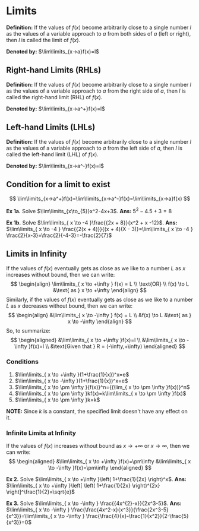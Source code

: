# Limits

**Definition:** If the values of $f(x)$ become arbitrarily close to a single number $l$ as the values of a variable approach to $a$ from both sides of $a$ (left or right), then $l$ is called the limit of $f(x)$.

**Denoted by:** $\lim\limits_{x->a}f(x)=l$ 

## Right-hand Limits (RHLs)

**Definition:** If the values of $f(x)$ become arbitrarily close to a single number $l$ as the values of a variable approach to $a$ from the right side of $a$, then $l$ is called the right-hand limit (RHL) of $f(x)$.

**Denoted by:** $\lim\limits_{x->a^+}f(x)=l$ 

## Left-hand Limits (LHLs)

**Definition:** If the values of $f(x)$ become arbitrarily close to a single number $l$ as the values of a variable approach to $a$ from the left side of $a$, then $l$ is called the left-hand limit (LHL) of $f(x)$.

**Denoted by:** $\lim\limits_{x->a^-}f(x)=l$ 

## Condition for a limit to exist

$$
\lim\limits_{x->a^+}f(x)=\lim\limits_{x->a^-}f(x)=\lim\limits_{x->a}f(x)
$$

**Ex 1a.** Solve $\lim\limits_{x\to_{5}}x^2-4x+3$.
**Ans:** $5^2 - 4.5 + 3 = 8$

**Ex 1b.** Solve $\lim\limits_{ x \to -4 }\frac{{2x + 8}}{x^2 + x -12}$.
**Ans:** $\lim\limits_{ x \to -4 } \frac{{2(x + 4)}}{(x + 4)(X - 3)}=\lim\limits_{ x \to -4 } \frac{2}{x-3}=\frac{2}{-4-3}=-\frac{2}{7}$

## Limits in Infinity

If the values of $f(x)$ eventually gets as close as we like to a number $L$ as $x$ increases without bound, then we can write:
$$
\begin{align}
  \lim\limits_{ x \to +\infty } f(x) = L
  \\
  \text{OR}
  \\
  f(x) \to L &\text{ as } x \to +\infty
\end{align}
$$
Similarly, if the values of $f(x)$ eventually gets as close as we like to a number $L$ as $x$ decreases without bound, then we can write:
$$
\begin{align}
  &\lim\limits_{ x \to -\infty } f(x) = L 
	\\
  &f(x) \to L &\text{ as } x \to -\infty
\end{align}
$$
So, to summarize:
$$
\begin{aligned}
  &\lim\limits_{ x \to +\infty }f(x)=l
  \\
  &\lim\limits_{ x \to -\infty }f(x)=l
  \\
  &\text{Given that } R = (-\infty,+\infty)
\end{aligned}
$$

### Conditions

1. $\lim\limits_{ x \to +\infty }(1+\frac{1}{x})^x=e$
2. $\lim\limits_{ x \to -\infty }(1+\frac{1}{x})^x=e$
3. $\lim\limits_{ x \to \pm \infty }{f(x)}^n={(\lim_{ x \to \pm \infty }f(x))}^n$
4. $\lim\limits_{ x \to \pm \infty }kf(x)=k\lim\limits_{ x \to \pm \infty }f(x)$
5. $\lim\limits_{ x \to \pm \infty }k=k$

**NOTE:** Since $k$ is a constant, the specified limit doesn't have any effect on it.

### Infinite Limits at Infinity

If the values of $f(x)$ increases without bound as $x \to +\infty$ or $x \to \infty$, then we can write:
$$
\begin{aligned}
  &\lim\limits_{ x \to +\infty }f(x)=\pm\infty
  &\lim\limits_{ x \to -\infty }f(x)=\pm\infty
\end{aligned}
$$

**Ex 2.** Solve $\lim\limits_{ x \to +\infty }\left( 1+\frac{1}{2x} \right)^x$.
**Ans:** $\lim\limits_{ x \to +\infty }\left[ \left( 1+\frac{1}{2x} \right)^{2x} \right]^\frac{1}{2}=\sqrt{e}$

**Ex 3.** Solve $\lim\limits_{ x \to -\infty } \frac{{4x^{2}-x}}{2x^3-5}$.
**Ans:** $\lim\limits_{ x \to -\infty } \frac{\frac{4x^2-x}{x^3}}{\frac{2x^3-5}{x^3}}=\lim\limits_{ x \to -\infty } \frac{\frac{4}{x}-\frac{1}{x^2}}{2-\frac{5}{x^3}}=0$
